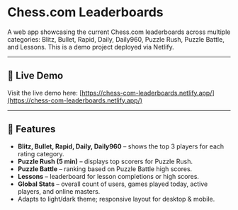 # Chess.com Leaderboards

A web app showcasing the current Chess.com leaderboards across multiple categories: Blitz, Bullet, Rapid, Daily, Daily960, Puzzle Rush, Puzzle Battle, and Lessons. This is a demo project deployed via Netlify.

---

## 🚀 Live Demo

Visit the live demo here: [https://chess-com-leaderboards.netlify.app/](https://chess-com-leaderboards.netlify.app/)

---

## 🧩 Features

* **Blitz, Bullet, Rapid, Daily, Daily960** – shows the top 3 players for each rating category.
* **Puzzle Rush (5 min)** – displays top scorers for Puzzle Rush.
* **Puzzle Battle** – ranking based on Puzzle Battle high scores.
* **Lessons** – leaderboard for lesson completions or high scores.
* **Global Stats** – overall count of users, games played today, active players, and online masters.
* Adapts to light/dark theme; responsive layout for desktop & mobile.


